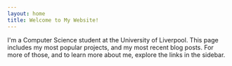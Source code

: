 ```yaml
---
layout: home
title: Welcome to My Website!
---
```

I'm a Computer Science student at the University of Liverpool. This page
includes my most popular projects, and my most recent blog posts. For more of
those, and to learn more about me, explore the links in the sidebar.
